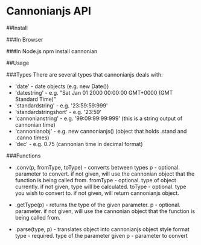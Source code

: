 Cannonianjs API
===========

##Install

###In Browser
	<script type="text/javascript" src="https://raw.github.com/jackcannon/cannonianjs/master/cannonianjs-latest.js"></script>

###In Node.js
	npm install cannonian

##Usage

###Types
There are several types that cannonianjs deals with:
* 'date' - date objects (e.g. new Date())
* 'datestring' - e.g. "Sat Jan 01 2000 00:00:00 GMT+0000 (GMT Standard Time)"
* 'standardstring' - e.g. '23:59:59:999'
* 'standardstringshort' - e.g. '23:59'
* 'cannonianstring' - e.g. '99:09:99:99:999' (this is a string output of cannonian time)
* 'cannonianobj' - e.g. new cannonianjs() (object that holds .stand and .canno times)
* 'dec' - e.g. 0.75 (cannonian time in decimal format)

###Functions
* .conv(p, fromType, toType) - converts between types
  p - optional. parameter to convert. if not given, will use the cannonian object that the function is being called from.
  fromType - optional. type of object currently. if not given, type will be calculated.
  toType - optional. type you wish to convert to. if not given, will return cannonianjs object.

* .getType(p) - returns the type of the given parameter.
  p - optional. parameter. if not given, will use the cannonian object that the function is being called from.

* .parse(type, p) - translates object into cannonianjs object style format
  type - required. type of the parameter given
  p - parameter to convert